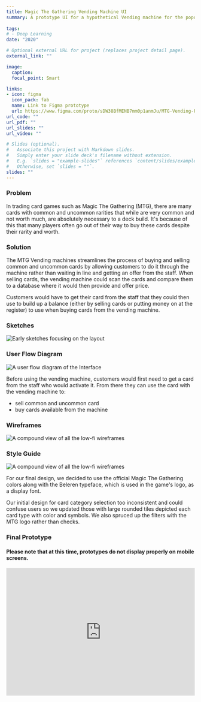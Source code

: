 ```yaml
---
title: Magic The Gathering Vending Machine UI
summary: A prototype UI for a hypothetical Vending machine for the popular trading card game Magic The Gathering (MTG).
  
tags:
# - Deep Learning
date: "2020"

# Optional external URL for project (replaces project detail page).
external_link: ""

image:
  caption:
  focal_point: Smart

links:
- icon: figma
  icon_pack: fab
  name: Link to Figma prototype
  url: https://www.figma.com/proto/sDW38BfMENB7mm0p1anmJu/MTG-Vending-Project?page-id=56466%3A190&node-id=56466%3A190&viewport=771%2C554%2C0.06217627599835396&scaling=contain
url_code: ""
url_pdf: ""
url_slides: ""
url_video: ""

# Slides (optional).
#   Associate this project with Markdown slides.
#   Simply enter your slide deck's filename without extension.
#   E.g. `slides = "example-slides"` references `content/slides/example-slides.md`.
#   Otherwise, set `slides = ""`.
slides: ""
---
```


<h3>Problem</h3>

In trading card games such as Magic The Gathering (MTG), there are many cards with common and uncommon rarities that while are very common and not worth much, are absolutely necessary to a deck build. It's because of this that many players often go out of their way to buy these cards despite their rarity and worth. 

<h3>Solution</h3>

The MTG Vending machines streamlines the process of buying and selling common and uncommon cards by allowing customers to do it through the machine rather than waiting in line and getting an offer from the staff. When selling cards, the vending machine could scan the cards and compare them to a database where it would then provide and offer price.

Customers would have to get their card from the staff that they could then use to build up a balance (either by selling cards or putting money on at the register) to use when buying cards from the vending machine.

<h3>Sketches</h3>

<img src="/portfolio/MTG/sketches.png" alt="Early sketches focusing on the layout">

<h3>User Flow Diagram</h3>

<img src="/portfolio/MTG/flow.png" alt="A user flow diagram of the Interface">

Before using the vending machine, customers would first need to get a card from the staff who would activate it. From there they can use the card with the vending machine to:

- sell common and uncommon card
- buy cards available from the machine

<h3>Wireframes</h3>

<img src="/portfolio/MTG/wireframes.png" alt="A compound view of all the low-fi wireframes">

<h3>Style Guide</h3>

<img src="/portfolio/MTG/styleguide.png" alt="A compound view of all the low-fi wireframes">

For our final design, we decided to use the official Magic The Gathering colors along with the Beleren typeface, which is used in the game's logo, as a display font.

Our initial design for card category selection too inconsistent and could confuse users so we updated those with large rounded tiles depicted each card type with color and symbols. We also spruced up the filters with the MTG logo rather than checks.

<h3>Final Prototype</h3>

<h4>Please note that at this time, prototypes do not display properly on mobile screens.</h4>

<div style="position: relative; padding-bottom: 67.5%; height: 0; margin: 10px 0; overflow: hidden;">
  <iframe style="border: 1px solid rgba(0, 0, 0, 0.1); position: absolute; top: 0; left: 0; width: 100%; height: 100%;" src="https://www.figma.com/embed?embed_host=share&url=https%3A%2F%2Fwww.figma.com%2Fproto%2FsDW38BfMENB7mm0p1anmJu%2FMTG-Vending-Project%3Fpage-id%3D56466%253A190%26node-id%3D56466%253A714%26viewport%3D-998%252C559%252C0.4117658734321594%26scaling%3Dscale-down" allowfullscreen></iframe>
</div>